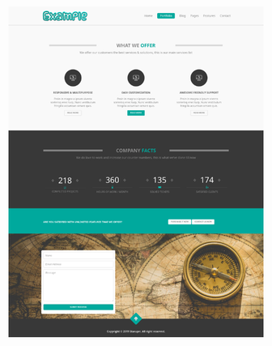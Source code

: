 ![Preview](https://raw.githubusercontent.com/emircanerkul/psd-to-html/master/startuprr/preview.png)
